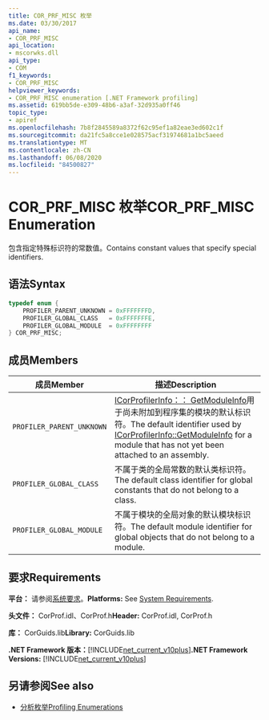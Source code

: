 ```yaml
---
title: COR_PRF_MISC 枚举
ms.date: 03/30/2017
api_name:
- COR_PRF_MISC
api_location:
- mscorwks.dll
api_type:
- COM
f1_keywords:
- COR_PRF_MISC
helpviewer_keywords:
- COR_PRF_MISC enumeration [.NET Framework profiling]
ms.assetid: 619bb5de-e309-48b6-a3af-32d935a0ff46
topic_type:
- apiref
ms.openlocfilehash: 7b8f2845589a8372f62c95ef1a82eae3ed602c1f
ms.sourcegitcommit: da21fc5a8cce1e028575acf31974681a1bc5aeed
ms.translationtype: MT
ms.contentlocale: zh-CN
ms.lasthandoff: 06/08/2020
ms.locfileid: "84500827"
---
```

# <a name="cor_prf_misc-enumeration"></a><span data-ttu-id="9f54d-102">COR_PRF_MISC 枚举</span><span class="sxs-lookup"><span data-stu-id="9f54d-102">COR_PRF_MISC Enumeration</span></span>
<span data-ttu-id="9f54d-103">包含指定特殊标识符的常数值。</span><span class="sxs-lookup"><span data-stu-id="9f54d-103">Contains constant values that specify special identifiers.</span></span>  
  
## <a name="syntax"></a><span data-ttu-id="9f54d-104">语法</span><span class="sxs-lookup"><span data-stu-id="9f54d-104">Syntax</span></span>  
  
```cpp  
typedef enum {  
    PROFILER_PARENT_UNKNOWN = 0xFFFFFFFD,  
    PROFILER_GLOBAL_CLASS   = 0xFFFFFFFE,  
    PROFILER_GLOBAL_MODULE  = 0xFFFFFFFF  
} COR_PRF_MISC;  
```  
  
## <a name="members"></a><span data-ttu-id="9f54d-105">成员</span><span class="sxs-lookup"><span data-stu-id="9f54d-105">Members</span></span>  
  
|<span data-ttu-id="9f54d-106">成员</span><span class="sxs-lookup"><span data-stu-id="9f54d-106">Member</span></span>|<span data-ttu-id="9f54d-107">描述</span><span class="sxs-lookup"><span data-stu-id="9f54d-107">Description</span></span>|  
|------------|-----------------|  
|`PROFILER_PARENT_UNKNOWN`|<span data-ttu-id="9f54d-108">[ICorProfilerInfo：： GetModuleInfo](icorprofilerinfo-getmoduleinfo-method.md)用于尚未附加到程序集的模块的默认标识符。</span><span class="sxs-lookup"><span data-stu-id="9f54d-108">The default identifier used by [ICorProfilerInfo::GetModuleInfo](icorprofilerinfo-getmoduleinfo-method.md) for a module that has not yet been attached to an assembly.</span></span>|  
|`PROFILER_GLOBAL_CLASS`|<span data-ttu-id="9f54d-109">不属于类的全局常数的默认类标识符。</span><span class="sxs-lookup"><span data-stu-id="9f54d-109">The default class identifier for global constants that do not belong to a class.</span></span>|  
|`PROFILER_GLOBAL_MODULE`|<span data-ttu-id="9f54d-110">不属于模块的全局对象的默认模块标识符。</span><span class="sxs-lookup"><span data-stu-id="9f54d-110">The default module identifier for global objects that do not belong to a module.</span></span>|  
  
## <a name="requirements"></a><span data-ttu-id="9f54d-111">要求</span><span class="sxs-lookup"><span data-stu-id="9f54d-111">Requirements</span></span>  
 <span data-ttu-id="9f54d-112">**平台：** 请参阅[系统要求](../../get-started/system-requirements.md)。</span><span class="sxs-lookup"><span data-stu-id="9f54d-112">**Platforms:** See [System Requirements](../../get-started/system-requirements.md).</span></span>  
  
 <span data-ttu-id="9f54d-113">**头文件：** CorProf.idl、CorProf.h</span><span class="sxs-lookup"><span data-stu-id="9f54d-113">**Header:** CorProf.idl, CorProf.h</span></span>  
  
 <span data-ttu-id="9f54d-114">**库：** CorGuids.lib</span><span class="sxs-lookup"><span data-stu-id="9f54d-114">**Library:** CorGuids.lib</span></span>  
  
 <span data-ttu-id="9f54d-115">**.NET Framework 版本：**[!INCLUDE[net_current_v10plus](../../../../includes/net-current-v10plus-md.md)]</span><span class="sxs-lookup"><span data-stu-id="9f54d-115">**.NET Framework Versions:** [!INCLUDE[net_current_v10plus](../../../../includes/net-current-v10plus-md.md)]</span></span>  
  
## <a name="see-also"></a><span data-ttu-id="9f54d-116">另请参阅</span><span class="sxs-lookup"><span data-stu-id="9f54d-116">See also</span></span>

- [<span data-ttu-id="9f54d-117">分析枚举</span><span class="sxs-lookup"><span data-stu-id="9f54d-117">Profiling Enumerations</span></span>](profiling-enumerations.md)
